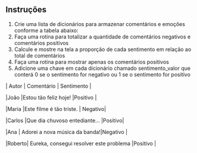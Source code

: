Instruções
-

1. Crie uma lista de dicionários para armazenar comentários e emoções conforme a tabela abaixo:
2. Faça uma rotina para totalizar a quantidade de comentários negativos e comentários positivos
3. Calcule e mostre na tela a proporção de cada sentimento em relação ao total de comentários
4. Faça uma rotina para mostrar apenas os comentários positivos
5. Adicione uma chave em cada dicionário chamado sentimento_valor que conterá 0 se o sentimento for negativo ou 1 se o sentimento for positivo

| Autor | Comentário | Sentimento | 

|João |Estou tão feliz hoje! |Positivo |

|Maria |Este filme é tão triste. | Negativo| 

|Carlos |Que dia chuvoso entediante... |Positivo| 

|Ana | Adorei a nova música da banda!|Negativo |

|Roberto| Eureka, consegui resolver este problema |Positivo |